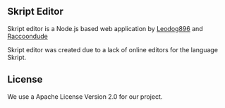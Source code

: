 ## Skript Editor

Skript editor is a Node.js based web application by [Leodog896](https://github.com/LeoDog896) and [Raccoondude](https://raccooondude.com)

Skript editor was created due to a lack of online editors for the language Skript.

## License

We use a Apache License Version 2.0 for our project.
